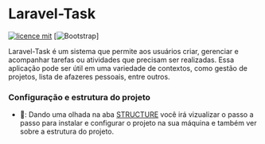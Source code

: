# Laravel-Task

[![licence mit](https://img.shields.io/badge/licence-MIT-blue.svg)](./LICENSE)
[![Bootstrap](https://img.shields.io/badge/Bootstrap-563D7C?style=for-the-badge&logo=bootstrap&logoColor=white)]


Laravel-Task é um sistema que permite aos usuários criar, gerenciar e acompanhar tarefas ou atividades que precisam ser realizadas. Essa aplicação pode ser útil em uma variedade de contextos, como gestão de projetos, lista de afazeres pessoais, entre outros.


### Configuração e estrutura do projeto

- 🔧: Dando uma olhada na aba [STRUCTURE](https://github.com/CLucasrodrigues22/Laravel-Task/blob/main/STRUCTURE.md) você irá vizualizar o passo a passo para instalar e configurar o projeto na sua máquina e também ver sobre a estrutura do projeto.